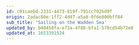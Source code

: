 ```yaml
---
id: c01caebd-2331-4473-819f-791cc702bd9f
origin: 2adac80e-1ff2-4d07-a5a8-0f6e800bff84
sub_title: 'Sailing on the Wadden Sea'
updated_by: b40458fa-e73a-4f88-bfa1-570cd54b72e0
updated_at: 1653391524
---
```

